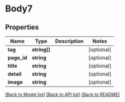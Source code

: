 # Body7

## Properties
Name | Type | Description | Notes
------------ | ------------- | ------------- | -------------
**tag** | **string[]** |  | [optional] 
**page_id** | **string** |  | [optional] 
**title** | **string** |  | [optional] 
**detail** | **string** |  | [optional] 
**image** | **string** |  | [optional] 

[[Back to Model list]](../README.md#documentation-for-models) [[Back to API list]](../README.md#documentation-for-api-endpoints) [[Back to README]](../README.md)


